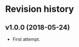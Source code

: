 Revision history
=================================



v1.0.0 (2018-05-24)
---------------------------------

* First attempt.
